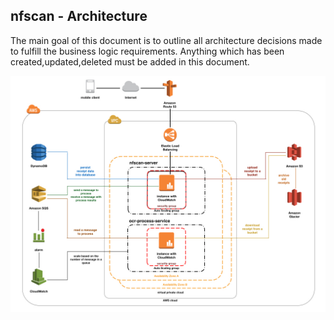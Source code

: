 nfscan - Architecture
---

The main goal of this document is to outline all architecture decisions made to fulfill the business logic requirements. Anything which has been created,updated,deleted must be added in this document.


![Architecture nfscan image](nfscan.jpg?raw=true)

